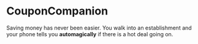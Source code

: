 # CouponCompanion
Saving money has never been easier. You walk into an establishment and your phone tells you **automagically** if there is a hot deal going on. 
